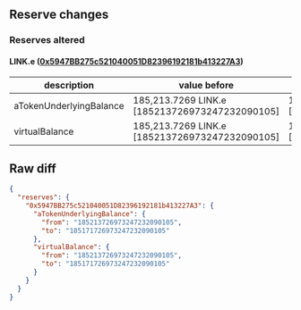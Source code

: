 ## Reserve changes

### Reserves altered

#### LINK.e ([0x5947BB275c521040051D82396192181b413227A3](https://snowtrace.io/address/0x5947BB275c521040051D82396192181b413227A3))

| description | value before | value after |
| --- | --- | --- |
| aTokenUnderlyingBalance | 185,213.7269 LINK.e [185213726973247232090105] | 185,171.7269 LINK.e [185171726973247232090105] |
| virtualBalance | 185,213.7269 LINK.e [185213726973247232090105] | 185,171.7269 LINK.e [185171726973247232090105] |


## Raw diff

```json
{
  "reserves": {
    "0x5947BB275c521040051D82396192181b413227A3": {
      "aTokenUnderlyingBalance": {
        "from": "185213726973247232090105",
        "to": "185171726973247232090105"
      },
      "virtualBalance": {
        "from": "185213726973247232090105",
        "to": "185171726973247232090105"
      }
    }
  }
}
```